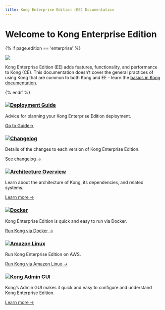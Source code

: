 ```yaml
---
title: Kong Enterprise Edition (EE) Documentation
---
```

# Welcome to Kong Enterprise Edition

{% if page.edition == 'enterprise' %}
<div class="alert alert-ee">
  <div class="alert-body">
    <div class="left">
      <img src="/assets/images/icons/icn-buildings.svg" />
    </div>
    <p>Kong Enterprise Edition (EE) adds features, functionality, and performance to Kong (CE). This documentation doesn’t cover the general practices of using Kong that are common to both Kong and EE - learn the <a href="/">basics in Kong documentation</a>.</p>
  </div>
</div>
{% endif %}

<div class="docs-grid">
  <div class="docs-grid-block">
    <h3><img src="/assets/images/icons/documentation/icn-window.svg" /><a href="/enterprise/{{page.kong_version}}/deployment-guide">Deployment Guide</a></h3>
    <p>Advice for planning your Kong Enterprise Edition deployment.</p>
    <a href="/enterprise/{{page.kong_version}}/deployment-guide">Go to Guide&rarr;</a>
  </div>

  <div class="docs-grid-block">
    <h3><img src="/assets/images/icons/documentation/icn-window.svg" /><a href="/enterprise/changelog">Changelog</a></h3>
    <p>Details of the changes to each version of Kong Enterprise Edition.</p>
    <a href="/enterprise/changelog/">See changelog &rarr;</a>
  </div>

  <div class="docs-grid-block">
    <h3><img src="/assets/images/icons/documentation/icn-window.svg" /><a href="/enterprise/{{page.kong_version}}/kong-architecture-overview/">Architecture Overview</a></h3>
    <p>Learn about the architecture of Kong, its dependencies, and related systems.</p>
    <a href="/enterprise/{{page.kong_version}}/kong-architecture-overview/">Learn more &rarr;</a>
  </div>

  <div class="docs-grid-block">
    <h3><img src="/assets/images/icons/documentation/icn-window.svg" /><a href="/enterprise/{{page.kong_version}}/installation/docker/">Docker</a></h3>
    <p>Kong Enterprise Edition is quick and easy to run via Docker.</p>
    <a href="/enterprise/{{page.kong_version}}/installation/docker">Run Kong via Docker &rarr;</a>
  </div>

  <div class="docs-grid-block">
    <h3><img src="/assets/images/icons/documentation/icn-window.svg" /><a href="/enterprise/{{page.kong_version}}/installation/amazon-linux">Amazon Linux</a></h3>
    <p>Run Kong Enterprise Edition on AWS.</p>
    <a href="/enterprise/{{page.kong_version}}/installation/amazon-linux/">Run Kong via Amazon Linux &rarr;</a>
  </div>

  <div class="docs-grid-block">
    <h3><img src="/assets/images/icons/documentation/icn-window.svg" /><a href="/enterprise/{{page.kong_version}}/admin-gui/overview">Kong Admin GUI</a></h3>
    <p>Kong’s Admin GUI makes it quick and easy to configure and understand Kong Enterprise Edition.</p>
    <a href="/enterprise/{{page.kong_version}}/admin-gui/overview">Learn more &rarr;</a>
  </div>
</div>
